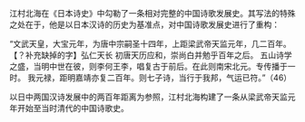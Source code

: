 江村北海在《日本诗史》中勾勒了一条相对完整的中国诗歌发展史。其写法的特殊之处在于，他是以日本汉诗的历史为基准点，对中国诗歌发展史进行了重构：

“文武天皇，大宝元年，为唐中宗嗣圣十四年，上距梁武帝天监元年，几二百年。
【？补充缺掉的字】弘仁天长 初唐天历应和，崇尚白并勉乎百年之后。
五山诗学之盛，当明中世在彼，则李何王李，唱复古于前后。在此则南宋北元。专传播于一时。
我元禄，距明嘉靖亦复二百年。则七子诗，当行于我邦，气运已符。”（46）

以日中两国汉诗发展中的两百年距离为参照，江村北海构建了一条从梁武帝天监元年开始至当时清代的中国诗歌史。
